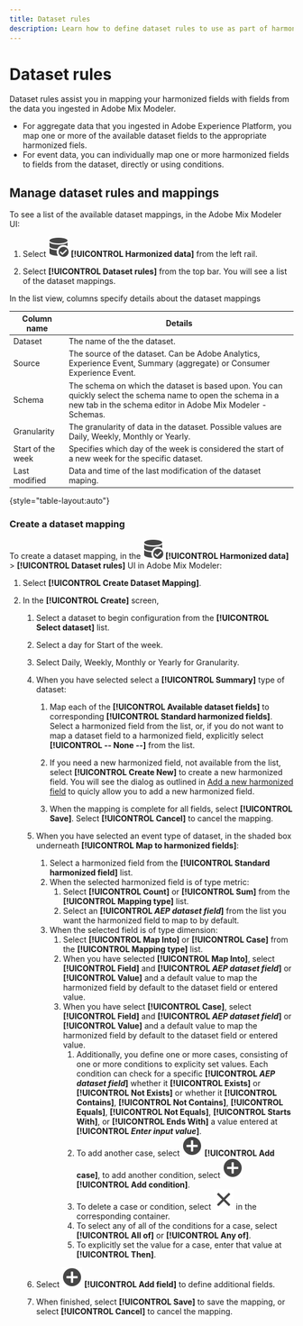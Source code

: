 ```yaml
---
title: Dataset rules
description: Learn how to define dataset rules to use as part of harmonizing your data in Adobe Mix Modeler.
---
```


# Dataset rules

Dataset rules assist you in mapping your harmonized fields with fields from the data you ingested in Adobe Mix Modeler.

* For aggregate data that you ingested in Adobe Experience Platform, you map one or more of the available dataset fields to the appropriate harmonized fiels. 
* For event data, you can individually map one or more harmonized fields to fields from the dataset, directly or using conditions.


## Manage dataset rules and mappings

To see a list of the available dataset mappings, in the Adobe Mix Modeler UI:

1. Select ![DataSearch](../assets/icons/DataCheck.svg) **[!UICONTROL Harmonized data]** from the left rail.
   
1. Select **[!UICONTROL Dataset rules]** from the top bar. You will see a list of the dataset mappings.

In the list view, columns specify details about the dataset mappings

| Column name            | Details   |
| ---------------------- | ----------|
| Dataset                | The name of the the dataset.  |
| Source                 | The source of the dataset. Can be Adobe Analytics, Experience Event, Summary (aggregate) or Consumer Experience Event.   |
| Schema                 | The schema on which the dataset is based upon. You can quickly select the schema name to open the schema in a new tab in the schema editor in Adobe Mix Modeler - Schemas.  |
| Granularity            | The granularity of data in the dataset. Possible values are Daily, Weekly, Monthly or Yearly. |
| Start of the week      | Specifies which day of the week is considered the start of a new week for the specific dataset.  |
| Last modified          | Data and time of the last modification of the dataset maping. |

{style="table-layout:auto"}

### Create a dataset mapping

To create a dataset mapping, in the ![DataSearch](../assets/icons/DataCheck.svg) **[!UICONTROL Harmonized data]** > **[!UICONTROL Dataset rules]** UI in Adobe Mix Modeler:

1. Select **[!UICONTROL Create Dataset Mapping]**.

1. In the **[!UICONTROL Create]** screen, 
 
   1. Select a dataset to begin configuration from the **[!UICONTROL Select dataset]** list.

   1. Select a day for Start of the week.

   1. Select Daily, Weekly, Monthly or Yearly for Granularity.

   1. When you have selected select a **[!UICONTROL Summary]** type of dataset:
   
      1. Map each of the **[!UICONTROL Available dataset fields]** to corresponding **[!UICONTROL Standard harmonized fields]**. Select a harmonized field from the list, or, if you do not want to map a dataset field to a harmonized field, explicitly select **[!UICONTROL -- None --]** from the list.

      1. If you need a new harmonized field, not available from the list, select **[!UICONTROL Create New]** to create a new harmonized field. You will see the dialog as outlined in [Add a new harmonized field](fields.md#add-a-harmonized-field) to quicly allow you to add a new harmonized field.

      1. When the mapping is complete for all fields, select **[!UICONTROL Save]**. Select **[!UICONTROL Cancel]** to cancel the mapping.
  
   1. When you have selected an event type of dataset, in the shaded box underneath **[!UICONTROL Map to harmonized fields]**:

      1. Select a harmonized field from the **[!UICONTROL Standard harmonized field]** list.
      1. When the selected harmonized field is of type metric:
         1. Select **[!UICONTROL Count]** or **[!UICONTROL Sum]** from the **[!UICONTROL Mapping type]** list.
         1. Select an **[!UICONTROL *AEP dataset field*]** from the list you want the harmonized field to map to by default.
      1. When the selected field is of type dimension:
         1. Select **[!UICONTROL Map Into]** or **[!UICONTROL Case]** from the **[!UICONTROL Mapping type]** list.
         1. When you have selected **[!UICONTROL Map Into]**, select **[!UICONTROL Field]** and **[!UICONTROL *AEP dataset field*]** or **[!UICONTROL Value]**  and a default value to map the harmonized field by default to the dataset field or entered value.
         1. When you have select **[!UICONTROL Case]**, select **[!UICONTROL Field]** and **[!UICONTROL *AEP dataset field*]** or **[!UICONTROL Value]**  and a default value to map the harmonized field by default to the dataset field or entered value. 
            1. Additionally, you define one or more cases, consisting of one or more conditions to explicity set values. Each condition can check for a specific **[!UICONTROL *AEP dataset field*]** whether it **[!UICONTROL Exists]** or **[!UICONTROL Not Exists]** or whether it **[!UICONTROL Contains]**, **[!UICONTROL Not Contains]**, **[!UICONTROL Equals]**, **[!UICONTROL Not Equals]**, **[!UICONTROL Starts With]**, or **[!UICONTROL Ends With]** a value entered at **[!UICONTROL *Enter input value*]**.
            1. To add another case, select ![Add](../assets/icons/AddCircle.svg) **[!UICONTROL Add case]**, to add another condition, select ![Add](../assets/icons/AddCircle.svg) **[!UICONTROL Add condition]**.
            1. To delete a case or condition, select ![Close](../assets/icons/Close.svg) in the corresponding container.
            1. To select any of all of the conditions for a case, select **[!UICONTROL All of]** or **[!UICONTROL Any of]**.
            1. To explicitly set the value for a case, enter that value at **[!UICONTROL Then]**.
  
   1. Select ![Add](../assets/icons/AddCircle.svg) **[!UICONTROL Add field]** to define additional fields.
   1. When finished, select **[!UICONTROL Save]** to save the mapping, or select **[!UICONTROL Cancel]** to cancel the mapping.






